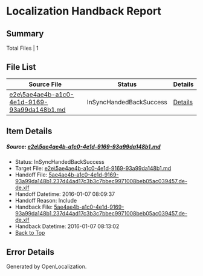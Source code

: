 # <a name='report-top'></a> Localization Handback Report

## Summary
 Total Files | 1

## File List
 Source File | Status | Details 
 ----------- | ------ | ------- 
 [e2e\5ae4ae4b-a1c0-4e1d-9169-93a99da148b1.md](https://github.com/OpenLocalizationTest/oltest/blob/087d14f3fad5dd48276675995158b792f05b75e9/e2e/5ae4ae4b-a1c0-4e1d-9169-93a99da148b1.md) | InSyncHandedBackSuccess | [Details](#bd5b7801b5c09c4eee5acc3ccdd6a5066f8f57a41)

## Item Details
##### <a name='bd5b7801b5c09c4eee5acc3ccdd6a5066f8f57a41'></a> Source: [e2e\5ae4ae4b-a1c0-4e1d-9169-93a99da148b1.md](https://github.com/OpenLocalizationTest/oltest/blob/087d14f3fad5dd48276675995158b792f05b75e9/e2e/5ae4ae4b-a1c0-4e1d-9169-93a99da148b1.md)
* Status: InSyncHandedBackSuccess
* Target File: [e2e\5ae4ae4b-a1c0-4e1d-9169-93a99da148b1.md](https://github.com/OpenLocalizationTestOrg/oltest.de-de/blob/960d6323513cc7754aa1fe3e21be7ebd5dd564bb/e2e/5ae4ae4b-a1c0-4e1d-9169-93a99da148b1.md)
* Handoff File: [5ae4ae4b-a1c0-4e1d-9169-93a99da148b1.237d44ad17c3b3c7bbec9971008beb05ac039457.de-de.xlf](https://github.com/OpenLocalizationTestOrg/olhandoff/blob/86320bd072142428b1e4b08af0e214990e825756/ol-handoff/OpenLocalizationTestOrg/oltest.de-de/yufeih/5ae4ae4b-a1c0-4e1d-9169-93a99da148b1.237d44ad17c3b3c7bbec9971008beb05ac039457.de-de.xlf)
* Handoff Datetime: 2016-01-07 08:09:37
* Handoff Reason: Include
* Handback File: [5ae4ae4b-a1c0-4e1d-9169-93a99da148b1.237d44ad17c3b3c7bbec9971008beb05ac039457.de-de.xlf](https://github.com/OpenLocalizationTestOrg/olhandback/blob/725ed10483839182f64abf64f0ff864bad325213/ol-handback/OpenLocalizationTestOrg/oltest.de-de/yufeih/5ae4ae4b-a1c0-4e1d-9169-93a99da148b1.237d44ad17c3b3c7bbec9971008beb05ac039457.de-de.xlf)
* Handback Datetime: 2016-01-07 08:13:02
* [Back to Top](#report-top)


## Error Details

Generated by OpenLocalization.
